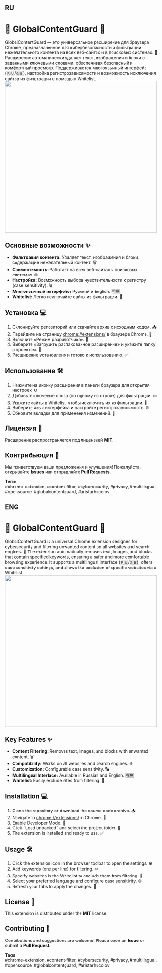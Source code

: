 ## RU
# 🔐 GlobalContentGuard 🔐

GlobalContentGuard — это универсальное расширение для браузера Chrome, предназначенное для кибербезопасности и фильтрации нежелательного контента на всех веб-сайтах и в поисковых системах. 🚀 Расширение автоматически удаляет текст, изображения и блоки с заданными ключевыми словами, обеспечивая безопасный и комфортный просмотр. Поддерживается многоязычный интерфейс (🇷🇺/🇬🇧), настройка регистрозависимости и возможность исключения сайтов из фильтрации с помощью Whitelist.
<img src="https://github.com/user-attachments/assets/2431bd3f-8e3a-4fb1-8c10-900bb4c27381" width="500">


## Основные возможности ✨
- **Фильтрация контента:** Удаляет текст, изображения и блоки, содержащие нежелательный контент. 🗑️
- **Совместимость:** Работает на всех веб-сайтах и поисковых системах. 🌐
- **Настройка:** Возможность выбора чувствительности к регистру (case sensitivity). 🔠
- **Многоязычный интерфейс:** Русский и English. 🈶🈚️
- **Whitelist:** Легко исключайте сайты из фильтрации. 🚫

## Установка 💻
1. Склонируйте репозиторий или скачайте архив с исходным кодом. 📥
2. Перейдите на страницу [chrome://extensions/](chrome://extensions/) в браузере Chrome. 🌟
3. Включите «Режим разработчика». 🔧
4. Выберите «Загрузить распакованное расширение» и укажите папку с проектом. 📂
5. Расширение установлено и готово к использованию. ✅

## Использование 🛠️
1. Нажмите на иконку расширения в панели браузера для открытия настроек. ⚙️
2. Добавьте ключевые слова (по одному на строку) для фильтрации. ✏️
3. Укажите сайты в Whitelist, чтобы исключить их из фильтрации. 🚫
4. Выберите язык интерфейса и настройте регистрозависимость. 🌐
5. Обновите вкладки для применения изменений. 🔄

## Лицензия 📜
Расширение распространяется под лицензией **MIT**.

## Контрибьюция 🤝
Мы приветствуем ваши предложения и улучшения! Пожалуйста, открывайте **Issues** или отправляйте **Pull Requests**.

**Теги:**  
#chrome-extension, #content-filter, #cybersecurity, #privacy, #multilingual, #opensource, #globalcontentguard, #aristarhucolov

## ENG
# 🔐 GlobalContentGuard 🔐

GlobalContentGuard is a universal Chrome extension designed for cybersecurity and filtering unwanted content on all websites and search engines. 🚀 The extension automatically removes text, images, and blocks that contain specified keywords, ensuring a safer and more comfortable browsing experience. It supports a multilingual interface (🇷🇺/🇬🇧), offers case sensitivity settings, and allows the exclusion of specific websites via a Whitelist.
<img src="https://github.com/user-attachments/assets/2431bd3f-8e3a-4fb1-8c10-900bb4c27381" width="500">


## Key Features ✨
- **Content Filtering:** Removes text, images, and blocks with unwanted content. 🗑️
- **Compatibility:** Works on all websites and search engines. 🌐
- **Customization:** Configurable case sensitivity. 🔠
- **Multilingual Interface:** Available in Russian and English. 🈶🈚️
- **Whitelist:** Easily exclude sites from filtering. 🚫

## Installation 💻
1. Clone the repository or download the source code archive. 📥
2. Navigate to [chrome://extensions/](chrome://extensions/) in Chrome. 🌟
3. Enable Developer Mode. 🔧
4. Click “Load unpacked” and select the project folder. 📂
5. The extension is installed and ready to use. ✅

## Usage 🛠️
1. Click the extension icon in the browser toolbar to open the settings. ⚙️
2. Add keywords (one per line) for filtering. ✏️
3. Specify websites in the Whitelist to exclude them from filtering. 🚫
4. Select your preferred language and configure case sensitivity. 🌐
5. Refresh your tabs to apply the changes. 🔄

## License 📜
This extension is distributed under the **MIT** license.

## Contributing 🤝
Contributions and suggestions are welcome! Please open an **Issue** or submit a **Pull Request**.

**Tags:**  
#chrome-extension, #content-filter, #cybersecurity, #privacy, #multilingual, #opensource, #globalcontentguard, #aristarhucolov
